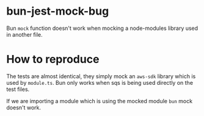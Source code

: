 # bun-jest-mock-bug

Bun `mock` function doesn't work when mocking a node-modules library used in another file.

# How to reproduce

The tests are almost identical, they simply mock an `aws-sdk` library which is used by `module.ts`. Bun only works when
sqs is being used directly on the test files.

If we are importing a module which is using the mocked module `bun` mock doesn't work.
